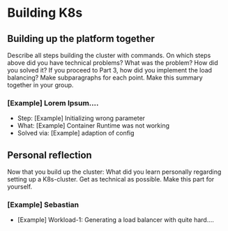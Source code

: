 # Building K8s


## Building up the platform together

Describe all steps building the cluster with commands. 
On which steps above did you have technical problems? What was the problem? How did you solved it? If you proceed to Part 3, how did you implement the load balancing?
Make subparagraphs for each point. 
Make this summary together in your group.

### [Example] Lorem Ipsum....
* Step: [Example] Initializing wrong parameter
* What: [Example] Container Runtime was not working
* Solved via: [Example] adaption of config

## Personal reflection

Now that you build up the cluster: What did you learn personally regarding setting up a K8s-cluster. Get as technical as possible. Make this part for yourself.

### [Example] Sebastian

* [Example] Workload-1: Generating a load balancer with quite hard....

